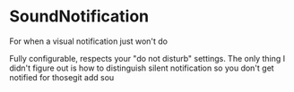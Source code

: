 SoundNotification
=================

For when a visual notification just won't do

Fully configurable, respects your "do not disturb" settings. The only thing I didn't figure out is how to distinguish silent notification so you don't get notified for thosegit add sou    
